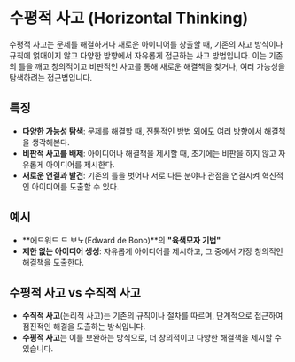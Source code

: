 # 수평적 사고 (Horizontal Thinking)

수평적 사고는 문제를 해결하거나 새로운 아이디어를 창출할 때, 기존의 사고 방식이나 규칙에 얽매이지 않고 다양한 방향에서 자유롭게 접근하는 사고 방법입니다. 이는 기존의 틀을 깨고 창의적이고 비판적인 사고를 통해 새로운 해결책을 찾거나, 여러 가능성을 탐색하려는 접근법입니다.

## 특징
- **다양한 가능성 탐색**: 문제를 해결할 때, 전통적인 방법 외에도 여러 방향에서 해결책을 생각해본다.
- **비판적 사고를 배제**: 아이디어나 해결책을 제시할 때, 초기에는 비판을 하지 않고 자유롭게 아이디어를 제시한다.
- **새로운 연결과 발견**: 기존의 틀을 벗어나 서로 다른 분야나 관점을 연결시켜 혁신적인 아이디어를 도출할 수 있다.

## 예시
- **에드워드 드 보노(Edward de Bono)**의 **"육색모자 기법"**
- **제한 없는 아이디어 생성**: 자유롭게 아이디어를 제시하고, 그 중에서 가장 창의적인 해결책을 도출한다.

## 수평적 사고 vs 수직적 사고
- **수직적 사고**(논리적 사고)는 기존의 규칙이나 절차를 따르며, 단계적으로 접근하여 점진적인 해결을 도출하는 방식입니다.
- **수평적 사고**는 이를 보완하는 방식으로, 더 창의적이고 다양한 해결책을 제시할 수 있습니다.
